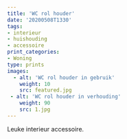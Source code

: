 ```yaml
---
title: 'WC rol houder'
date: '20200508T1330'
tags:
- interieur
- huishouding
- accessoire
print_categories:
- Woning
type: prints
images:
  - alt: 'WC rol houder in gebruik'
    weight: 10
    src: featured.jpg
 - alt: 'WC rol houder in verhouding'
    weight: 90
    src: 1.jpg
---
```

Leuke interieur accessoire.